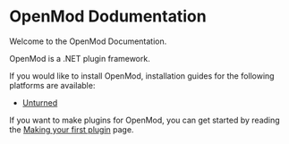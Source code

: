 # OpenMod Dodumentation
Welcome to the OpenMod Documentation.

OpenMod is a .NET plugin framework.



If you would like to install OpenMod, installation guides for the following platforms are available:

- [Unturned](user-guide/installation/unturned.md)

If you want to make plugins for OpenMod, you can get started by reading the [Making your first plugin](development-guide/getting-started/making-your-first-plugin.md) page.